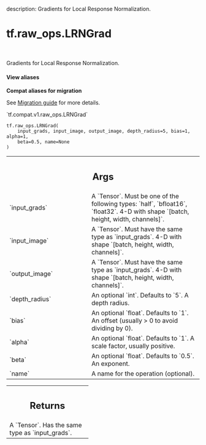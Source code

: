 description: Gradients for Local Response Normalization.

<div itemscope itemtype="http://developers.google.com/ReferenceObject">
<meta itemprop="name" content="tf.raw_ops.LRNGrad" />
<meta itemprop="path" content="Stable" />
</div>

# tf.raw_ops.LRNGrad

<!-- Insert buttons and diff -->

<table class="tfo-notebook-buttons tfo-api nocontent" align="left">

</table>



Gradients for Local Response Normalization.

<section class="expandable">
  <h4 class="showalways">View aliases</h4>
  <p>
<b>Compat aliases for migration</b>
<p>See
<a href="https://www.tensorflow.org/guide/migrate">Migration guide</a> for
more details.</p>
<p>`tf.compat.v1.raw_ops.LRNGrad`</p>
</p>
</section>

<pre class="devsite-click-to-copy prettyprint lang-py tfo-signature-link">
<code>tf.raw_ops.LRNGrad(
    input_grads, input_image, output_image, depth_radius=5, bias=1, alpha=1,
    beta=0.5, name=None
)
</code></pre>



<!-- Placeholder for "Used in" -->


<!-- Tabular view -->
 <table class="responsive fixed orange">
<colgroup><col width="214px"><col></colgroup>
<tr><th colspan="2"><h2 class="add-link">Args</h2></th></tr>

<tr>
<td>
`input_grads`
</td>
<td>
A `Tensor`. Must be one of the following types: `half`, `bfloat16`, `float32`.
4-D with shape `[batch, height, width, channels]`.
</td>
</tr><tr>
<td>
`input_image`
</td>
<td>
A `Tensor`. Must have the same type as `input_grads`.
4-D with shape `[batch, height, width, channels]`.
</td>
</tr><tr>
<td>
`output_image`
</td>
<td>
A `Tensor`. Must have the same type as `input_grads`.
4-D with shape `[batch, height, width, channels]`.
</td>
</tr><tr>
<td>
`depth_radius`
</td>
<td>
An optional `int`. Defaults to `5`. A depth radius.
</td>
</tr><tr>
<td>
`bias`
</td>
<td>
An optional `float`. Defaults to `1`.
An offset (usually > 0 to avoid dividing by 0).
</td>
</tr><tr>
<td>
`alpha`
</td>
<td>
An optional `float`. Defaults to `1`.
A scale factor, usually positive.
</td>
</tr><tr>
<td>
`beta`
</td>
<td>
An optional `float`. Defaults to `0.5`. An exponent.
</td>
</tr><tr>
<td>
`name`
</td>
<td>
A name for the operation (optional).
</td>
</tr>
</table>



<!-- Tabular view -->
 <table class="responsive fixed orange">
<colgroup><col width="214px"><col></colgroup>
<tr><th colspan="2"><h2 class="add-link">Returns</h2></th></tr>
<tr class="alt">
<td colspan="2">
A `Tensor`. Has the same type as `input_grads`.
</td>
</tr>

</table>

